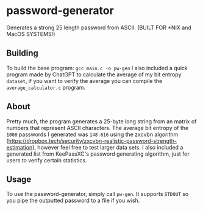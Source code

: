 # password-generator
Generates a strong 25 length password from ASCII. (BUILT FOR *NIX and MacOS SYSTEMS!)

## Building
To build the base program:
```gcc main.c -o pw-gen```
I also included a quick program made by ChatGPT to calculate the average of my bit entropy `dataset`, if you want to verify the average you can
compile the `average_calculator.c` program.

## About
Pretty much, the program generates a 25-byte long string from an matrix of numbers that represent ASCII characters.
The average bit entropy of the `1000` passwords I generated was `148.616` using the zxcvbn algorithm (https://dropbox.tech/security/zxcvbn-realistic-password-strength-estimation), 
however feel free to test larger data sets. I also included a generated list from KeePassXC's password generating algorithm, just for users to verify certain statistics.

## Usage
To use the password-generator, simply call `pw-gen`. It supports `STDOUT` so you pipe the outputted password to a file if you wish.
